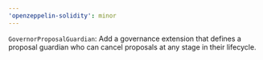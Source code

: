 ```yaml
---
'openzeppelin-solidity': minor
---
```


`GovernorProposalGuardian`: Add a governance extension that defines a proposal guardian who can cancel proposals at any stage in their lifecycle.
